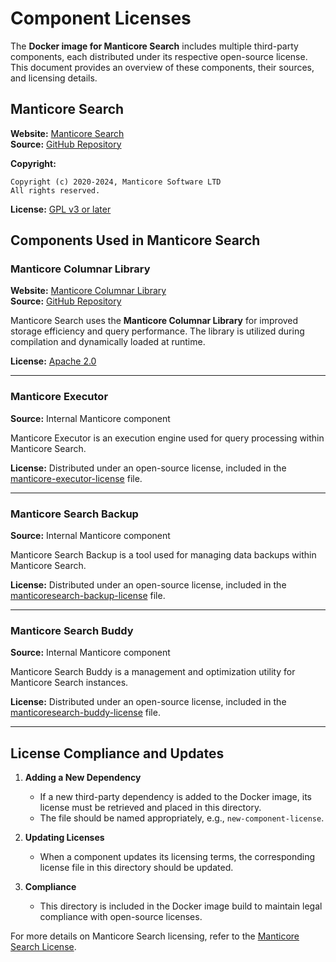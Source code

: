 # Component Licenses

The **Docker image for Manticore Search** includes multiple third-party components, each distributed under its respective open-source license. This document provides an overview of these components, their sources, and licensing details.

## Manticore Search

**Website:** [Manticore Search](https://manticoresearch.com)  
**Source:** [GitHub Repository](https://github.com/manticoresoftware/manticoresearch)

**Copyright:**
```plaintext
Copyright (c) 2020-2024, Manticore Software LTD
All rights reserved.
```
**License:** [GPL v3 or later](https://raw.githubusercontent.com/manticoresoftware/manticoresearch/master/LICENSE)

## Components Used in Manticore Search

### Manticore Columnar Library

**Website:** [Manticore Columnar Library](https://github.com/manticoresoftware/columnar)  
**Source:** [GitHub Repository](https://github.com/manticoresoftware/columnar)

Manticore Search uses the **Manticore Columnar Library** for improved storage efficiency and query performance. The library is utilized during compilation and dynamically loaded at runtime.

**License:** [Apache 2.0](https://raw.githubusercontent.com/manticoresoftware/columnar/master/LICENSE)

---

### Manticore Executor

**Source:** Internal Manticore component

Manticore Executor is an execution engine used for query processing within Manticore Search.

**License:** Distributed under an open-source license, included in the [manticore-executor-license](./manticore-executor-license) file.

---

### Manticore Search Backup

**Source:** Internal Manticore component

Manticore Search Backup is a tool used for managing data backups within Manticore Search.

**License:** Distributed under an open-source license, included in the [manticoresearch-backup-license](./manticoresearch-backup-license) file.

---

### Manticore Search Buddy

**Source:** Internal Manticore component

Manticore Search Buddy is a management and optimization utility for Manticore Search instances.

**License:** Distributed under an open-source license, included in the [manticoresearch-buddy-license](./manticoresearch-buddy-license) file.

---

## License Compliance and Updates

1. **Adding a New Dependency**
    - If a new third-party dependency is added to the Docker image, its license must be retrieved and placed in this directory.
    - The file should be named appropriately, e.g., `new-component-license`.

2. **Updating Licenses**
    - When a component updates its licensing terms, the corresponding license file in this directory should be updated.

3. **Compliance**
    - This directory is included in the Docker image build to maintain legal compliance with open-source licenses.

For more details on Manticore Search licensing, refer to the [Manticore Search License](https://github.com/manticoresoftware/manticoresearch/blob/master/LICENSE).


